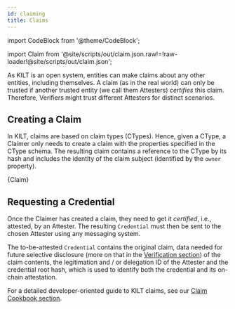 ```yaml
---
id: claiming
title: Claims
---
```


import CodeBlock from '@theme/CodeBlock';

<!-- Taken from https://github.com/webpack-contrib/raw-loader/issues/91#issuecomment-648830498 -->
import Claim from '@site/scripts/out/claim.json.raw!=!raw-loader!@site/scripts/out/claim.json';

As KILT is an open system, entities can make claims about any other entities, including themselves.
A claim (as in the real world) can only be trusted if another trusted entity (we call them Attesters) *certifies* this claim.
Therefore, Verifiers might trust different Attesters for distinct scenarios.

## Creating a Claim

In KILT, claims are based on claim types (CTypes).
Hence, given a CType, a Claimer only needs to create a claim with the properties specified in the CType schema.
The resulting claim contains a reference to the CType by its hash and includes the identity of the claim subject (identified by the `owner` property).

<CodeBlock className="language-json" title="Claim example">
  {Claim}
</CodeBlock>

## Requesting a Credential

Once the Claimer has created a claim, they need to get it *certified*, i.e., attested, by an Attester.
The resulting `Credential` must then be sent to the chosen Attester using any messaging system.

The to-be-attested `Credential` contains the original claim, data needed for future selective disclosure (more on that in the [Verification section](./05_verification.md)) of the claim contents, the legitimation and / or delegation ID of the Attester and the credential root hash, which is used to identify both the credential and its on-chain attestation.

For a detailed developer-oriented guide to KILT claims, see our [Claim Cookbook section](/develop/sdk/cookbook/claiming/attestation-request).
